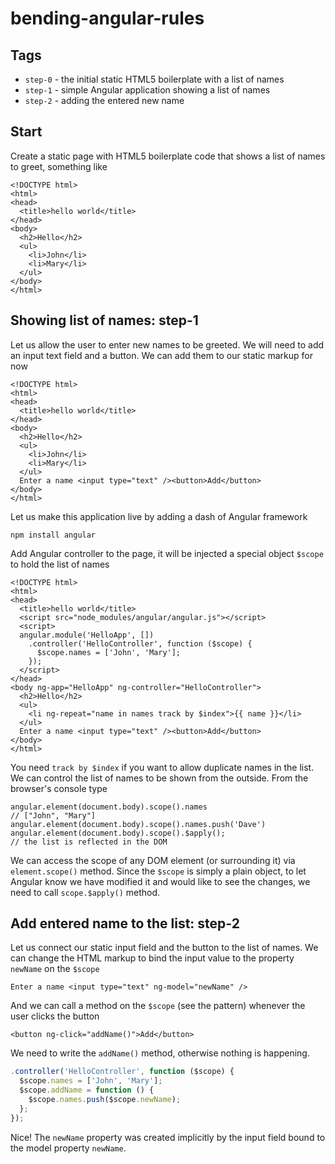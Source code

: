 # bending-angular-rules

## Tags

* `step-0` - the initial static HTML5 boilerplate with a list of names
* `step-1` - simple Angular application showing a list of names
* `step-2` - adding the entered new name

## Start

Create a static page with HTML5 boilerplate code that shows a list of names
to greet, something like

    <!DOCTYPE html>
    <html>
    <head>
      <title>hello world</title>
    </head>
    <body>
      <h2>Hello</h2>
      <ul>
        <li>John</li>
        <li>Mary</li>
      </ul>
    </body>
    </html>

## Showing list of names: step-1

Let us allow the user to enter new names to be greeted. We will need to add an input text field
and a button. We can add them to our static markup for now

    <!DOCTYPE html>
    <html>
    <head>
      <title>hello world</title>
    </head>
    <body>
      <h2>Hello</h2>
      <ul>
        <li>John</li>
        <li>Mary</li>
      </ul>
      Enter a name <input type="text" /><button>Add</button>
    </body>
    </html>

Let us make this application live by adding a dash of Angular framework

    npm install angular

Add Angular controller to the page, it will be injected a special object `$scope` to hold
the list of names

    <!DOCTYPE html>
    <html>
    <head>
      <title>hello world</title>
      <script src="node_modules/angular/angular.js"></script>
      <script>
      angular.module('HelloApp', [])
        .controller('HelloController', function ($scope) {
          $scope.names = ['John', 'Mary'];
        });
      </script>
    </head>
    <body ng-app="HelloApp" ng-controller="HelloController">
      <h2>Hello</h2>
      <ul>
        <li ng-repeat="name in names track by $index">{{ name }}</li>
      </ul>
      Enter a name <input type="text" /><button>Add</button>
    </body>
    </html>

You need `track by $index` if you want to allow duplicate names in the list.
We can control the list of names to be shown from the outside. From the browser's console type

    angular.element(document.body).scope().names
    // ["John", "Mary"]
    angular.element(document.body).scope().names.push('Dave')
    angular.element(document.body).scope().$apply();
    // the list is reflected in the DOM

We can access the scope of any DOM element (or surrounding it) via `element.scope()` method.
Since the `$scope` is simply a plain object, to let Angular know we have modified it and would
like to see the changes, we need to call `scope.$apply()` method.

## Add entered name to the list: step-2

Let us connect our static input field and the button to the list of names.
We can change the HTML markup to bind the input value to the property `newName` on the `$scope`

    Enter a name <input type="text" ng-model="newName" />

And we can call a method on the `$scope` (see the pattern) whenever the user clicks the button

    <button ng-click="addName()">Add</button>

We need to write the `addName()` method, otherwise nothing is happening.

```js
.controller('HelloController', function ($scope) {
  $scope.names = ['John', 'Mary'];
  $scope.addName = function () {
    $scope.names.push($scope.newName);
  };
});
```

Nice! The `newName` property was created implicitly by the input field bound to the model property `newName`.



